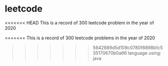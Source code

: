 # leetcode
<<<<<<< HEAD
This is a record of 300 leetcode problem in the year of 2020 

=======
This is a record of 300 leetcode problems in the year of 2020 
>>>>>>> 5642889d5d109c0780f8898b1c535170670b0a66
language using: java


